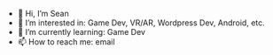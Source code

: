 - 👋 Hi, I’m Sean
- 👀 I’m interested in: Game Dev, VR/AR, Wordpress Dev, Android, etc.
- 🌱 I’m currently learning: Game Dev
- 📫 How to reach me: email

<!---
seanmckenzie428/seanmckenzie428 is a ✨ special ✨ repository because its `README.md` (this file) appears on your GitHub profile.
You can click the Preview link to take a look at your changes.
--->
